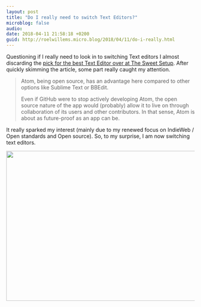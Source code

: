 ```yaml
---
layout: post
title: "Do I really need to switch Text Editors?"
microblog: false
audio: 
date: 2018-04-11 21:58:18 +0200
guid: http://roelwillems.micro.blog/2018/04/11/do-i-really.html
---
```

Questioning if I really need to look in to switching Text editors I almost discarding the [pick for the best Text Editor over at The Sweet Setup](https://thesweetsetup.com/apps/best-text-editor-macos/). After quickly skimming the article, some part really caught my attention.

>Atom, being open source, has an advantage here compared to other options like Sublime Text or BBEdit.
>
>Even if GitHub were to stop actively developing Atom, the open source nature of the app would (probably) allow it to live on through collaboration of its users and other contributors. In that sense, Atom is about as future-proof as an app can be.

It really sparked my interest (mainly due to my renewed focus on IndieWeb / Open standards and Open source). So, to my surprise, I am now switching text editors.

<img src="http://roelwillems.com/uploads/2018/dc5525c2df.jpg" width="600" height="400" />
